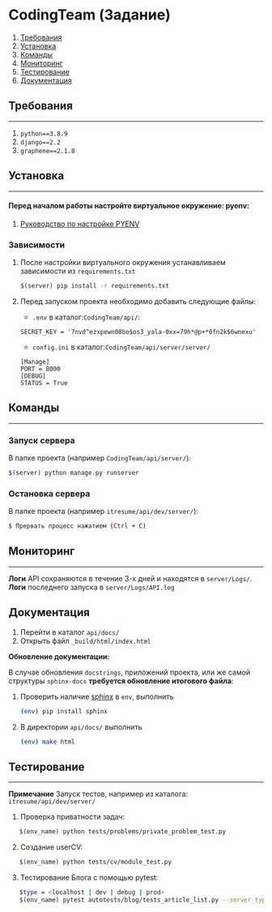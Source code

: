 # CodingTeam (Задание)

1. [Требования](#Требования)
2. [Установка](#Установка)
3. [Команды](#Команды)
4. [Мониторинг](#Мониторинг)
5. [Тестирование](#Тестирование)
6. [Документация](#Документация)

## Требования

---
1. `python==3.8.9`
2. `django==2.2`
4. `graphene==2.1.8`

## Установка

---
#### Перед началом работы настройте виртуальное окружение: pyenv:
1. [Руководство по настройке PYENV](https://github.com/pyenv/pyenv)

### Зависимости
1. После настройки виртуального окружения устанавливаем зависимости из `requirements.txt`
    ```bash
    $(server) pip install -r requirements.txt
    ```
   

2. Перед запуском проекта необходимо добавить следующие файлы:
    * `.env` в каталог:`CodingTeam/api/`:
   
    ```
   SECRET_KEY = '7nvd^ezxpewn08bo$os3_yala-0xx=79h*@p+*0fn2k$6wnexu'
    ```
   
   * `config.ini` в каталог:`CodingTeam/api/server/server/`
    ```
   [Manage]
   PORT = 8000
   [DEBUG]
   STATUS = True
    ```

## Команды

---
### Запуск сервера
В папке проекта (например `CodingTeam/api/server/`):
```bash
$(server) python manage.py runserver
```

### Остановка сервера

В папке проекта (например `itresume/api/dev/server/`):
```bash
$ Прервать процесс нажатием (Ctrl + C)
```

## Мониторинг

---
**Логи** API сохраняются в течение 3-х дней и находятся в `server/Logs/`.
**Логи** последнего запуска в `server/Logs/API.log`

## Документация

1. Перейти в каталог `api/docs/`
2. Открыть файл `_build/html/index.html`

**Обновление документации:**

В случае обновления `docstrings`, приложений проекта, или же самой структуры `sphinx-docs`
**требуется обновление итогового файла**:

1. Проверить наличие [sphinx](https://pypi.org/project/Sphinx/) в ``env``, выполнить
   ```bash
   (env) pip install sphinx
   ```
2. В директории `api/docs/` выполнить
   ```bash
   (env) make html
   ```

## Тестирование

---
**Примечание** Запуск тестов, например из каталога: `itresume/api/dev/server/`

1. Проверка приватности задач:
```bash
   $(env_name) python tests/problems/private_problem_test.py
```
2. Создание userCV:
```bash
   $(env_name) python tests/cv/module_test.py
```
3. Тестирование Блога с помощью pytest:
```bash
   $type = <localhost | dev | debug | prod>
   $(env_name) pytest autotests/blog/tests_article_list.py --server_type $type 
```